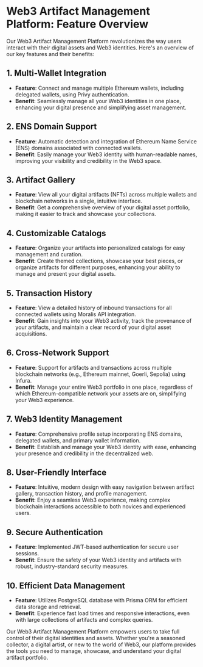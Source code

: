 # Web3 Artifact Management Platform: Feature Overview

Our Web3 Artifact Management Platform revolutionizes the way users interact with their digital assets and Web3 identities. Here's an overview of our key features and their benefits:

## 1. Multi-Wallet Integration
- **Feature**: Connect and manage multiple Ethereum wallets, including delegated wallets, using Privy authentication.
- **Benefit**: Seamlessly manage all your Web3 identities in one place, enhancing your digital presence and simplifying asset management.

## 2. ENS Domain Support
- **Feature**: Automatic detection and integration of Ethereum Name Service (ENS) domains associated with connected wallets.
- **Benefit**: Easily manage your Web3 identity with human-readable names, improving your visibility and credibility in the Web3 space.

## 3. Artifact Gallery
- **Feature**: View all your digital artifacts (NFTs) across multiple wallets and blockchain networks in a single, intuitive interface.
- **Benefit**: Get a comprehensive overview of your digital asset portfolio, making it easier to track and showcase your collections.

## 4. Customizable Catalogs
- **Feature**: Organize your artifacts into personalized catalogs for easy management and curation.
- **Benefit**: Create themed collections, showcase your best pieces, or organize artifacts for different purposes, enhancing your ability to manage and present your digital assets.

## 5. Transaction History
- **Feature**: View a detailed history of inbound transactions for all connected wallets using Moralis API integration.
- **Benefit**: Gain insights into your Web3 activity, track the provenance of your artifacts, and maintain a clear record of your digital asset acquisitions.

## 6. Cross-Network Support
- **Feature**: Support for artifacts and transactions across multiple blockchain networks (e.g., Ethereum mainnet, Goerli, Sepolia) using Infura.
- **Benefit**: Manage your entire Web3 portfolio in one place, regardless of which Ethereum-compatible network your assets are on, simplifying your Web3 experience.

## 7. Web3 Identity Management
- **Feature**: Comprehensive profile setup incorporating ENS domains, delegated wallets, and primary wallet information.
- **Benefit**: Establish and manage your Web3 identity with ease, enhancing your presence and credibility in the decentralized web.

## 8. User-Friendly Interface
- **Feature**: Intuitive, modern design with easy navigation between artifact gallery, transaction history, and profile management.
- **Benefit**: Enjoy a seamless Web3 experience, making complex blockchain interactions accessible to both novices and experienced users.

## 9. Secure Authentication
- **Feature**: Implemented JWT-based authentication for secure user sessions.
- **Benefit**: Ensure the safety of your Web3 identity and artifacts with robust, industry-standard security measures.

## 10. Efficient Data Management
- **Feature**: Utilizes PostgreSQL database with Prisma ORM for efficient data storage and retrieval.
- **Benefit**: Experience fast load times and responsive interactions, even with large collections of artifacts and complex queries.

Our Web3 Artifact Management Platform empowers users to take full control of their digital identities and assets. Whether you're a seasoned collector, a digital artist, or new to the world of Web3, our platform provides the tools you need to manage, showcase, and understand your digital artifact portfolio.